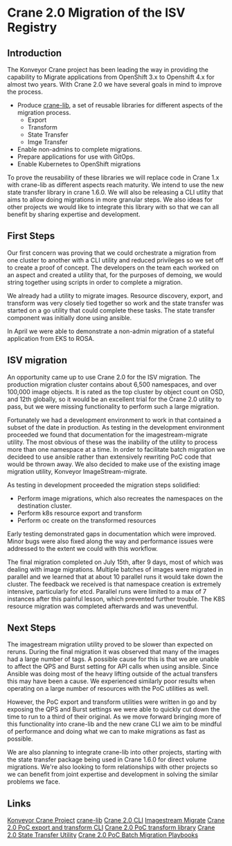 # Crane 2.0 Migration of the ISV Registry

## Introduction
The Konveyor Crane project  has been leading the way in providing the capability to Migrate applications from OpenShift 3.x to Openshift 4.x for almost two years. With Crane 2.0 we have several goals in mind to improve the process.

- Produce [crane-lib](https://github.com/konveyor/crane-lib), a set of reusable libraries for different aspects of the migration process. 
  - Export
  - Transform
  - State Transfer
  - Imge Transfer
- Enable non-admins to complete migrations.
- Prepare applications for use with GitOps.
- Enable Kubernetes to OpenShift migrations

To prove the reusability of these libraries we will replace code in Crane 1.x with crane-lib as different aspects reach maturity. We intend to use the new state transfer library in crane 1.6.0. We will also be releasing a CLI utlity that aims to allow doing migrations in more granular steps. We also ideas for other projects we would like to integrate this library with so that we can all benefit by sharing expertise and development.

## First Steps
Our first concern was proving that we could orchestrate a migration from one cluster to another with a CLI utility and reduced privileges so we set off to create a proof of concept. The developers on the team each worked on an aspect and created a utility that, for the purposes of demoing, we would string together using scripts in order to complete a migration.  
  
We already had a utility to migrate images.  Resource discovery, export, and transform was very closely tied together so work and the state transfer was started on a go utility that could complete these tasks. The state transfer component was initially done using ansible.

In April we were able to demonstrate a non-admin migration of a stateful application from EKS to ROSA.

## ISV migration
An opportunity came up to use Crane 2.0 for the ISV migration. The production migration cluster contains about 6,500 namespaces, and over 100,000 image objects. It is rated as the top cluster by object count on OSD, and 12th globally, so it would be an excellent trial for the Crane 2.0 utility to pass, but we were missing functionality to perform such a large migration.

Fortunately we had a development environment to work in that contained a subset of the date in production. As testing in the development environment proceeded we found that documentation for the imagestream-migrate utility. The most obvious of these was the inability of the utility to process more than one namespace at a time. In order to facilitate batch migration we decideed to use ansible rather than extensively rewriting PoC code that would be thrown away. We also decided to make use of the existing image migration utility, Konveyor ImageStream-migrate. 

As testing in development proceeded the migration steps solidified:
- Perform image migrations, which also recreates the namespaces on the destination cluster.
- Perform k8s resource export and transform
- Perform oc create on the transformed resources

Early testing demonstrated gaps in documentation which were improved. Minor bugs were also fixed along the way and performance issues were addressed to the extent we could with this workflow.

The final migration completed on July 15th, after 9 days, most of which was dealing with image migrations. Multiple batches of images were migrated in parallel and we learned that at about 10 parallel runs it would take down the cluster. The feedback we received is that namespace creation is extremely intensive, particularly for etcd. Parallel runs were limited to a max of 7 instances after this painful lesson, which prevented further trouble. The K8S resource migration was completed afterwards and was uneventful.

## Next Steps
The imagestream migration utility proved to be slower than expected on reruns. During the final migration it was observed that many of the images had a large number of tags. A possible cause for this is that we are unable to affect the QPS and Burst setting for API calls when using ansible. Since Ansible was doing most of the heavy lifting outside of the actual transfers this may have been a cause. We experienced similarly poor results when operating on a large number of resources with the PoC utilities as well.

However, the PoC export and transform utilities were written in go and by exposing the QPS and Burst settings we were able to quickly cut down the time to run to a third of their original. As we move forward bringing more of this functionality into crane-lib and the new crane CLI we aim to be mindful of performance and doing what we can to make migrations as fast as possible.

We are also planning to integrate crane-lib into other projects, starting with the state transfer package being used in Crane 1.6.0 for direct volume migrations. We're also looking to form relationships with other projects so we can benefit from joint expertise and development in solving the similar problems we face.

## Links
[Konveyor Crane Project](https://www.konveyor.io/crane)
[crane-lib](https://github.com/konveyor/crane-lib)
[Crane 2.0 CLI](https://github.com/konveyor/crane)
[Imagestream Migrate](https://github.com/konveyor/imagestream-migrate)
[Crane 2.0 PoC export and transform CLI](https://github.com/water-hole/poc-retablir)
[Crane 2.0 PoC transform library](https://github.com/water-hole/transformations)
[Crane 2.0 State Transfer Utility](https://github.com/jmontleon/rsync-poc)
[Crane 2.0 PoC Batch Migration Playbooks](https://github.com/water-hole/crane-batch-migration)
